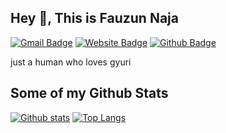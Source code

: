 ## Hey 👋, This is Fauzun Naja
[![Gmail Badge](https://img.shields.io/badge/FauzunNaja-D14836?style=for-the-badge&logo=gmail&logoColor=white&link=mailto:bangnaja300@gmail.com)](mailto:bangnaja300@gmail.com) 
[![Website Badge](https://img.shields.io/badge/Ethereal-F5F5DC?style=for-the-badge&logo=About.me&logoColor=black)](https://ethereal.urisuzy.com)
[![Github Badge](https://img.shields.io/badge/-Funazu-grey?style=flat&logo=github&logoColor=white&link=https://github.com/Funazu/)](https://www.github.com/Funazu/) <p align='left'>just a human who loves gyuri</p>
## Some of my Github Stats

[![Github stats](https://github-readme-stats.vercel.app/api?username=Funazu&show_icons=true&include_all_commits=true)](https://github.com/Funazu/github-readme-stats)
[![Top Langs](https://github-readme-stats.vercel.app/api/top-langs/?username=Funazu)](https://github.com/Funazu/github-readme-stats)
